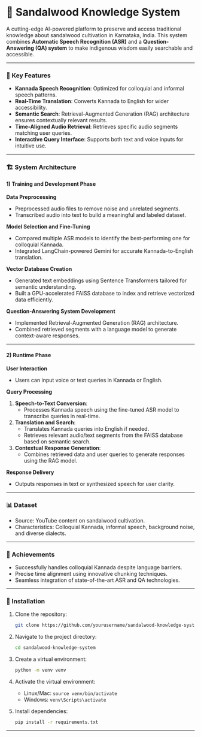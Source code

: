 # **🌳 Sandalwood Knowledge System**  
A cutting-edge AI-powered platform to preserve and access traditional knowledge about sandalwood cultivation in Karnataka, India. This system combines **Automatic Speech Recognition (ASR)** and a **Question-Answering (QA) system** to make indigenous wisdom easily searchable and accessible.  


---


### **🌟 Key Features**  
- **Kannada Speech Recognition**: Optimized for colloquial and informal speech patterns.  
- **Real-Time Translation**: Converts Kannada to English for wider accessibility.  
- **Semantic Search**: Retrieval-Augmented Generation (RAG) architecture ensures contextually relevant results.  
- **Time-Aligned Audio Retrieval**: Retrieves specific audio segments matching user queries.  
- **Interactive Query Interface**: Supports both text and voice inputs for intuitive use.  


---


### **🏗️ System Architecture**  

#### **1) Training and Development Phase**  

**Data Preprocessing**  
- Preprocessed audio files to remove noise and unrelated segments.  
- Transcribed audio into text to build a meaningful and labeled dataset.  

**Model Selection and Fine-Tuning**  
- Compared multiple ASR models to identify the best-performing one for colloquial Kannada.  
- Integrated LangChain-powered Gemini for accurate Kannada-to-English translation.  

**Vector Database Creation**  
- Generated text embeddings using Sentence Transformers tailored for semantic understanding.  
- Built a GPU-accelerated FAISS database to index and retrieve vectorized data efficiently.  

**Question-Answering System Development**  
- Implemented Retrieval-Augmented Generation (RAG) architecture.  
- Combined retrieved segments with a language model to generate context-aware responses.  


---


#### **2) Runtime Phase**  

**User Interaction**  
- Users can input voice or text queries in Kannada or English.  

**Query Processing**  
1. **Speech-to-Text Conversion**:  
   - Processes Kannada speech using the fine-tuned ASR model to transcribe queries in real-time.  
2. **Translation and Search**:  
   - Translates Kannada queries into English if needed.  
   - Retrieves relevant audio/text segments from the FAISS database based on semantic search.  
3. **Contextual Response Generation**:  
   - Combines retrieved data and user queries to generate responses using the RAG model.  

**Response Delivery**  
- Outputs responses in text or synthesized speech for user clarity.  


---


### **📊 Dataset**  
- Source: YouTube content on sandalwood cultivation.  
- Characteristics: Colloquial Kannada, informal speech, background noise, and diverse dialects.  


---


### **🎯 Achievements**  
- Successfully handles colloquial Kannada despite language barriers.  
- Precise time alignment using innovative chunking techniques.  
- Seamless integration of state-of-the-art ASR and QA technologies.  


---


### **🚀 Installation**  
1. Clone the repository:  
   ```bash  
   git clone https://github.com/yourusername/sandalwood-knowledge-system.git  
   ```  

2. Navigate to the project directory:  
   ```bash  
   cd sandalwood-knowledge-system  
   ```  

3. Create a virtual environment:  
   ```bash  
   python -m venv venv  
   ```  

4. Activate the virtual environment:  
   - Linux/Mac: `source venv/bin/activate`  
   - Windows: `venv\Scripts\activate`  

5. Install dependencies:  
   ```bash  
   pip install -r requirements.txt  
   ```  

---
